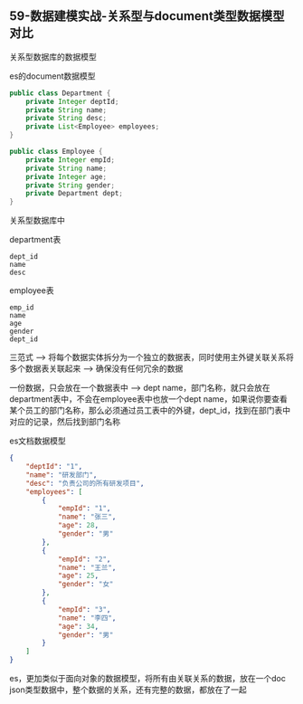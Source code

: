 ## 59-数据建模实战-关系型与document类型数据模型对比
关系型数据库的数据模型

es的document数据模型

```java
public class Department {
	private Integer deptId;
	private String name;
	private String desc;
	private List<Employee> employees;
}
```
```java
public class Employee {
    private Integer empId;
    private String name;
    private Integer age;
    private String gender;
    private Department dept;
}
```



关系型数据库中

department表

```
dept_id
name
desc
```

employee表

```
emp_id
name
age
gender
dept_id
```



三范式 --> 将每个数据实体拆分为一个独立的数据表，同时使用主外键关联关系将多个数据表关联起来 --> 确保没有任何冗余的数据

一份数据，只会放在一个数据表中 --> dept name，部门名称，就只会放在department表中，不会在employee表中也放一个dept name，如果说你要查看某个员工的部门名称，那么必须通过员工表中的外键，dept_id，找到在部门表中对应的记录，然后找到部门名称

es文档数据模型

```json
{
	"deptId": "1",
	"name": "研发部门",
	"desc": "负责公司的所有研发项目",
	"employees": [
		{
			"empId": "1",
			"name": "张三",
			"age": 28,
			"gender": "男"
		},
		{
			"empId": "2",
			"name": "王兰",
			"age": 25,
			"gender": "女"
		},
		{
			"empId": "3",
			"name": "李四",
			"age": 34,
			"gender": "男"
		}
	]
}
```



es，更加类似于面向对象的数据模型，将所有由关联关系的数据，放在一个doc json类型数据中，整个数据的关系，还有完整的数据，都放在了一起
